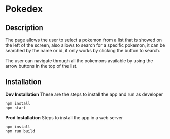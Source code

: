 # Pokedex

## Description
The page allows the user to select a pokemon from a list that is showed on the left of the screen, also allows to search for a specific pokemon, it can be searched by the name or id, it only works by clicking the button to search.

The user can navigate through all the pokemons available by using the arrow buttons in the top of the list.

## Installation
**Dev Installation**
These are the steps to install the app and run as developer
```
npm install
npm start
```

**Prod Installation**
Steps to install the app in a web server
```
npm install
npm run build
```